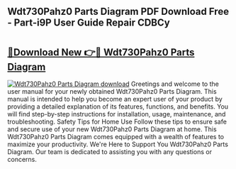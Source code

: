## Wdt730Pahz0 Parts Diagram PDF Download Free - Part-i9P User Guide Repair CDBCy

# <h2><a href="http://dfpvi0l.blite.top/?on=Wdt730Pahz0+Parts+Diagram">🔗Download New 👉🔴 Wdt730Pahz0 Parts Diagram</a></h2>

[![Wdt730Pahz0 Parts Diagram download](https://i.imgur.com/lujVjoI.png)](http://dfpvi0l.blite.top/?on=Wdt730Pahz0+Parts+Diagram)
Greetings and welcome to the user manual for your newly obtained Wdt730Pahz0 Parts Diagram. This manual is intended to help you become an expert user of your product by providing a detailed explanation of its features, functions, and benefits. You will find step-by-step instructions for installation, usage, maintenance, and troubleshooting. Safety Tips for Home Use Follow these tips to ensure safe and secure use of your new Wdt730Pahz0 Parts Diagram at home. This Wdt730Pahz0 Parts Diagram comes equipped with a wealth of features to maximize your productivity. We're Here to Support You Wdt730Pahz0 Parts Diagram. Our team is dedicated to assisting you with any questions or concerns.
